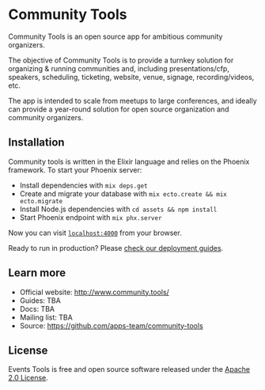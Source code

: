 # Community Tools

Community Tools is an open source app for ambitious community organizers.

The objective of Community Tools is to provide a turnkey solution for organizing & running communities and, including presentations/cfp, speakers, scheduling, ticketing, website, venue, signage, recording/videos, etc.

The app is intended to scale from meetups to large conferences, and ideally can provide a year-round solution for open source organization and community organizers.

## Installation

Community tools is written in the Elixir language and relies on the Phoenix framework. To start your Phoenix server:

  * Install dependencies with `mix deps.get`
  * Create and migrate your database with `mix ecto.create && mix ecto.migrate`
  * Install Node.js dependencies with `cd assets && npm install`
  * Start Phoenix endpoint with `mix phx.server`

Now you can visit [`localhost:4000`](http://localhost:4000) from your browser.

Ready to run in production? Please [check our deployment guides](http://www.phoenixframework.org/docs/deployment).

## Learn more

  * Official website: http://www.community.tools/
  * Guides: TBA
  * Docs: TBA
  * Mailing list: TBA
  * Source: https://github.com/apps-team/community-tools

## License

Events Tools is free and open source software released under the [Apache 2.0 License](https://en.wikipedia.org/wiki/Apache_License).
